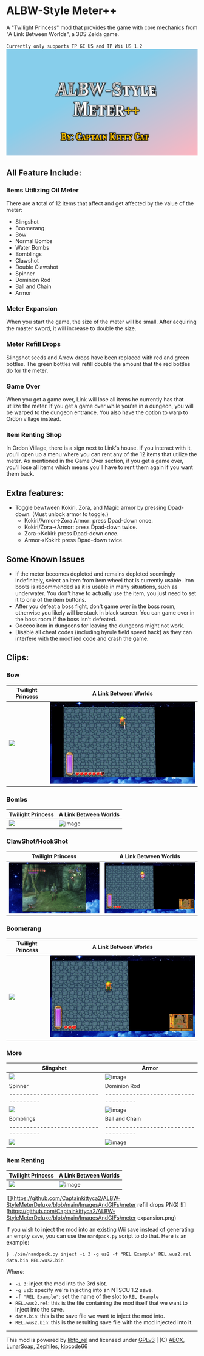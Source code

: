 

# ALBW-Style Meter++
A "Twilight Princess" mod that provides the game with core mechanics from "A Link Between Worlds", a 3DS Zelda game.

`Currently only supports TP GC US and TP Wii US 1.2`
![image](https://github.com/Captainkittyca2/ALBW-StyleMeterDeluxe/blob/main/ImagesAndGIFs/ALBW.png)

## All Feature Include:
### Items Utilizing Oil Meter
There are a total of 12 items that affect and get affected by the value of the meter:

* Slingshot
* Boomerang
* Bow
* Normal Bombs
* Water Bombs
* Bomblings
* Clawshot
* Double Clawshot
* Spinner
* Dominion Rod
* Ball and Chain
* Armor

### Meter Expansion
When you start the game, the size of the meter will be small. After acquiring the master sword, it will increase to double the size.

### Meter Refill Drops
Slingshot seeds and Arrow drops have been replaced with red and green bottles. The green bottles will refill double the amount that the red bottles do for the meter.

### Game Over
When you get a game over, Link will lose all items he currently has that utilize the meter. If you get a game over while you're in a dungeon, you will be warped to the dungeon entrance. You also have the option to warp to Ordon village instead.

### Item Renting Shop
In Ordon Village, there is a sign next to Link's house. If you interact with it, you'll open up a menu where you can rent any of the 12 items that utilize the meter. As mentioned in the Game Over
section, if you get a game over, you'll lose all items which means you'll have to rent them again if you want them back.

## Extra features:
* Toggle bewtween Kokiri, Zora, and Magic armor by pressing Dpad-down. (Must unlock armor to toggle.)
   * Kokiri/Armor->Zora Armor: press Dpad-down once.
   * Kokiri/Zora->Armor: press Dpad-down twice.
   * Zora->Kokiri: press Dpad-down once.
   * Armor->Kokiri: press Dpad-down twice.

## Some Known Issues
* If the meter becomes depleted and remains depleted seemingly indefinitely, select an item from item wheel that is currently usable. Iron boots is recommended as it is usable in many situations, such as underwater. You don't have to actually use the item, you just need to set it to one of the item buttons.
* After you defeat a boss fight, don't game over in the boss room, otherwise you likely will be stuck in black screen. You can game over in the boss room if the boss isn't defeated.
* Ooccoo item in dungeons for leaving the dungeons might not work.
* Disable all cheat codes (including hyrule field speed hack) as they can interfere with the modfiied code and crash the game.

## Clips:
### Bow
| Twilight Princess                            | A Link Between Worlds                            |
| ----------------------------------- | ----------------------------------- |
| ![](https://github.com/Captainkittyca2/ALBW-StyleMeterDeluxe/blob/main/ImagesAndGIFs/bowStyle.gif) | ![image](https://github.com/Captainkittyca2/ALBW-StyleMeterDeluxe/blob/main/ImagesAndGIFs/bowALBW.gif) |
### Bombs
| Twilight Princess                            | A Link Between Worlds                            |
| ----------------------------------- | ----------------------------------- |
| ![](https://github.com/Captainkittyca2/ALBW-StyleMeterDeluxe/blob/main/ImagesAndGIFs/bombStyle.gif) | ![image](https://github.com/Captainkittyca2/ALBW-StyleMeterDeluxe/blob/main/ImagesAndGIFs/bombALBW.gif) |
### ClawShot/HookShot
| Twilight Princess                            | A Link Between Worlds                            |
| ----------------------------------- | ----------------------------------- |
| ![](https://github.com/Captainkittyca2/ALBW-StyleMeterDeluxe/blob/main/ImagesAndGIFs/clawStyle.gif) | ![image](https://github.com/Captainkittyca2/ALBW-StyleMeterDeluxe/blob/main/ImagesAndGIFs/hookALBW.gif) |
### Boomerang
| Twilight Princess                            | A Link Between Worlds                            |
| ----------------------------------- | ----------------------------------- |
| ![](https://github.com/Captainkittyca2/ALBW-StyleMeterDeluxe/blob/main/ImagesAndGIFs/boomStyle.gif) | ![image](https://github.com/Captainkittyca2/ALBW-StyleMeterDeluxe/blob/main/ImagesAndGIFs/boomALBW.gif) |
### More
| Slingshot                            | Armor                            |
| ----------------------------------- | ----------------------------------- |
| ![](https://github.com/Captainkittyca2/ALBW-StyleMeterDeluxe/blob/main/ImagesAndGIFs/slingShot.gif) | ![image](https://github.com/Captainkittyca2/ALBW-StyleMeterDeluxe/blob/main/ImagesAndGIFs/Armor.gif) |
| Spinner                            | Dominion Rod                            |
| ----------------------------------- | ----------------------------------- |
| ![](https://github.com/Captainkittyca2/ALBW-StyleMeterDeluxe/blob/main/ImagesAndGIFs/spinner.gif) | ![image](https://github.com/Captainkittyca2/ALBW-StyleMeterDeluxe/blob/main/ImagesAndGIFs/DominionRod.gif) |
| Bomblings                            | Ball and Chain                            |
| ----------------------------------- | ----------------------------------- |
| ![](https://github.com/Captainkittyca2/ALBW-StyleMeterDeluxe/blob/main/ImagesAndGIFs/bombling.gif) | ![image](https://github.com/Captainkittyca2/ALBW-StyleMeterDeluxe/blob/main/ImagesAndGIFs/ball.gif) |
### Item Renting
| Twilight Princess                            | A Link Between Worlds                            |
| ----------------------------------- | ----------------------------------- |
| ![](https://github.com/Captainkittyca2/ALBW-StyleMeterDeluxe/blob/main/ImagesAndGIFs/shopStyle.gif) | ![image](https://github.com/Captainkittyca2/ALBW-StyleMeterDeluxe/blob/main/ImagesAndGIFs/shopALBW.gif) |

![](https://github.com/Captainkittyca2/ALBW-StyleMeterDeluxe/blob/main/ImagesAndGIFs/meter refill drops.PNG)
![](https://github.com/Captainkittyca2/ALBW-StyleMeterDeluxe/blob/main/ImagesAndGIFs/meter expansion.png)

If you wish to inject the mod into an existing Wii save instead of generating an empty save, you can use the `nandpack.py` script to do that. Here is an example:

```shell
$ ./bin/nandpack.py inject -i 3 -g us2 -f "REL Example" REL.wus2.rel data.bin REL.wus2.bin
```

Where:
- `-i 3`: inject the mod into the 3rd slot.
- `-g us2`: specify we're injecting into an NTSCU 1.2 save.
- `-f "REL Example"`: set the name of the slot to `REL Example`
- `REL.wus2.rel`: this is the file containing the mod itself that we want to inject into the save.
- `data.bin`: this is the save file we want to inject the mod into.
- `REL.wus2.bin`: this is the resulting save file with the mod injected into it.

---
This mod is powered by [libtp_rel](//github.com/zsrtp/libtp_rel) and licensed under [GPLv3](/LICENSE) | (C) [AECX](//github.com/AECX), [LunarSoap](//github.com/lunarsoap5), [Zephiles](//github.com/Zephiles), [kipcode66](//github.com/kipcode66)
